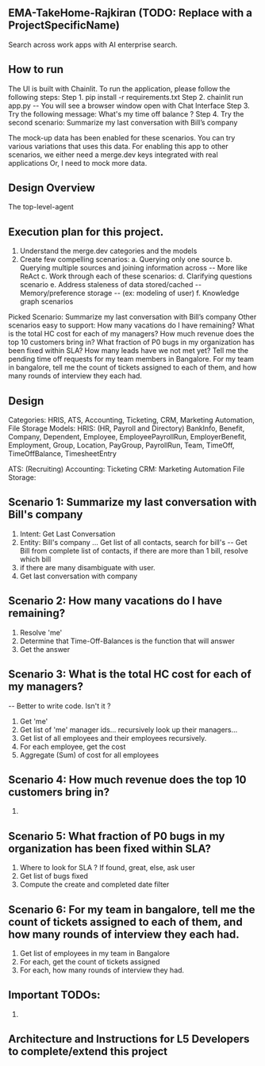 ## EMA-TakeHome-Rajkiran (TODO: Replace with a ProjectSpecificName)
Search across work apps with AI enterprise search.

## How to run
The UI is built with Chainlit. To run the application, please follow the following steps:
Step 1. pip install -r requirements.txt
Step 2. chainlit run app.py  -- You will see a browser window open with Chat Interface
Step 3. Try the following message: What's my time off balance ?
Step 4. Try the second scenario: Summarize my last conversation with Bill’s company

The mock-up data has been enabled for these scenarios. You can try various variations that uses this data.
For enabling this app to other scenarios, we either need a merge.dev keys integrated with real applications Or, I need to mock more data.

## Design Overview
The top-level-agent



## Execution plan for this project.
1. Understand the merge.dev categories and the models
2. Create few compelling scenarios:
    a. Querying only one source
    b. Querying multiple sources and joining information across -- More like ReAct
    c. Work through each of these scenarios: 
    d. Clarifying questions scenario
    e. Address staleness of data stored/cached -- Memory/preference storage -- (ex: modeling of user)
    f. Knowledge graph scenarios
    
Picked Scenario: Summarize my last conversation with Bill’s company
Other scenarios easy to support:
How many vacations do I have remaining?
What is the total HC cost for each of my managers?
How much revenue does the top 10 customers bring in?
What fraction of P0 bugs in my organization has been fixed within SLA?
How many leads have we not met yet?
Tell me the pending time off requests for my team members in Bangalore.
For my team in bangalore, tell me the count of tickets assigned to each of them, and how many rounds of interview they each had.

## Design

Categories: HRIS, ATS, Accounting, Ticketing, CRM, Marketing Automation, File Storage
Models:
HRIS: (HR, Payroll and Directory)
BankInfo, Benefit, Company, Dependent, Employee, EmployeePayrollRun, EmployerBenefit, Employment, Group, Location, PayGroup, PayrollRun, Team, TimeOff, TimeOffBalance, TimesheetEntry

ATS: (Recruiting)
Accounting:
Ticketing
CRM:
Marketing Automation
File Storage:

## Scenario 1: Summarize my last conversation with Bill's company
1. Intent: Get Last Conversation
2. Entity: Bill's company ... Get list of all contacts, search for bill's
  -- Get Bill from complete list of contacts, if there are more than 1 bill, resolve which bill
3. if there are many disambiguate with user.
4. Get last conversation with company

## Scenario 2: How many vacations do I have remaining?
1. Resolve 'me'
2. Determine that Time-Off-Balances is the function that will answer
3. Get the answer

## Scenario 3: What is the total HC cost for each of my managers?
-- Better to write code. Isn't it ?
1. Get 'me'
2. Get list of 'me' manager ids... recursively look up their managers...
3. Get list of all employees and their employees recursively. 
4. For each employee, get the cost
5. Aggregate (Sum) of cost for all employees

## Scenario 4: How much revenue does the top 10 customers bring in?
1. 

## Scenario 5: What fraction of P0 bugs in my organization has been fixed within SLA?
1. Where to look for SLA ? If found, great, else, ask user
2. Get list of bugs fixed
3. Compute the create and completed date filter

## Scenario 6: For my team in bangalore, tell me the count of tickets assigned to each of them, and how many rounds of interview they each had.
1. Get list of employees in my team in Bangalore
2. For each, get the count of tickets assigned
3. For each, how many rounds of interview they had.


## Important TODOs:
1. 

## Architecture and Instructions for L5 Developers to complete/extend this project  


